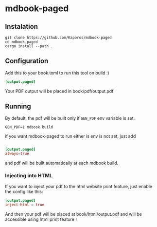 # mdbook-paged

## Instalation
    git clone https://github.com/Kaporos/mdbook-paged
    cd mdbook-paged
    cargo install --path .

## Configuration

Add this to your book.toml to run this tool on build :) 

```toml
[output.paged]
```

Your PDF output will be placed in book/pdf/output.pdf

## Running

By default, the pdf will be built only if `GEN_PDF` env variable is set. 

    GEN_PDF=1 mdbook build

if you want mdbook-paged to run either is env is not set, just add

```toml

[output.paged]
always=true
```

and pdf will be built automatically at each mdbook build.

### Injecting into HTML

If you want to inject your pdf to the html website print feature, just enable the config like this:

```toml
[output.paged]
inject-html = true
```

And then your pdf will be placed at book/html/output.pdf and will be accessible using html print feature !  

